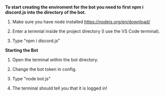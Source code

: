 **To start creating the enviroment for the bot you need to first npm i discord.js into the directory of the bot.**

1) Make sure you have node installed https://nodejs.org/en/download/

2) Enter a termnial inside the project directory (I use the VS Code terminal).

3) Type "npm i discord.js"

**Starting the Bot**

1) Open the terminal within the bot directory.

2) Change the bot token in config.

3) Type "node bot.js"

4) The terminal should tell you that it is logged in!
